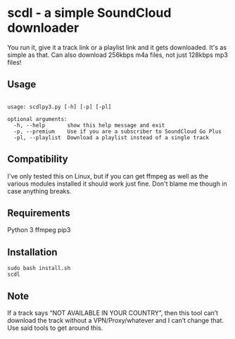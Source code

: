 # scdl - a simple SoundCloud downloader
You run it, give it a track link or a playlist link and it gets downloaded. It's as simple as that.
Can also download 256kbps m4a files, not just 128kbps mp3 files!

## Usage
```

usage: scdlpy3.py [-h] [-p] [-pl]

optional arguments:
  -h, --help       show this help message and exit
  -p, --premium    Use if you are a subscriber to SoundCloud Go Plus
  -pl, --playlist  Download a playlist instead of a single track
```


## Compatibility
I've only tested this on Linux, but if you can get ffmpeg as well as the various modules installed it should work just fine. Don't blame me though in case anything breaks.

## Requirements
Python 3
ffmpeg
pip3

## Installation
```
sudo bash install.sh
scdl
```

## Note
If a track says “NOT AVAILABLE IN YOUR COUNTRY”, then this tool can’t download the track without a VPN/Proxy/whatever and I can’t change that. Use said tools to get around this.
